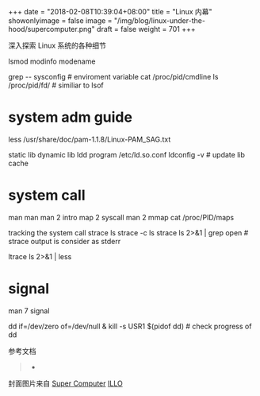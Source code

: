 +++
date = "2018-02-08T10:39:04+08:00"
title = "Linux 内幕"
showonlyimage = false
image = "/img/blog/linux-under-the-hood/supercomputer.png"
draft = false
weight = 701
+++

深入探索 Linux 系统的各种细节
<!--more-->

lsmod
modinfo modename

grep -- sysconfig # enviroment variable
cat /proc/pid/cmdline
ls /proc/pid/fd/ # similiar to lsof

# system adm guide
less /usr/share/doc/pam-1.1.8/Linux-PAM_SAG.txt

static lib
dynamic lib
    ldd program
    /etc/ld.so.conf
    ldconfig -v # update lib cache

# system call

man man
man 2 intro
map 2 syscall
man 2 mmap
cat /proc/PID/maps

tracking the system call
strace ls
strace -c ls
strace ls 2>&1 | grep open  # strace output is consider as stderr

ltrace ls 2>&1 | less

# signal
man 7 signal

dd if=/dev/zero of=/dev/null &
kill -s USR1 $(pidof dd) # check progress of dd


参考文档

> -

封面图片来自 [Super Computer](https://dribbble.com/shots/1250466-Supercomputer) <a href="https://dribbble.com/illotv"><i class="fa fa-dribbble" aria-hidden="true"></i> ILLO</a>
